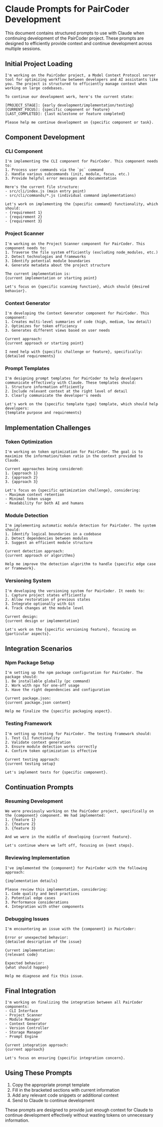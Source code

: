 # Claude Prompts for PairCoder Development

This document contains structured prompts to use with Claude when continuing development of the PairCoder project. These prompts are designed to efficiently provide context and continue development across multiple sessions.

## Initial Project Loading

```
I'm working on the PairCoder project, a Model Context Protocol server tool for optimizing workflow between developers and AI assistants like you. The project is structured to efficiently manage context when working on large codebases.

To continue our development work, here's the current state:

[PROJECT_STAGE]: {early development/implementation/testing}
[CURRENT_FOCUS]: {specific component or feature}
[LAST_COMPLETED]: {last milestone or feature completed}

Please help me continue development on {specific component or task}.
```

## Component Development

### CLI Component

```
I'm implementing the CLI component for PairCoder. This component needs to:
1. Process user commands via the `pc` command
2. Handle various subcommands (init, module, focus, etc.)
3. Provide helpful error messages and documentation

Here's the current file structure:
- src/cli/index.js (main entry point)
- src/cli/commands/*.js (individual command implementations)

Let's work on implementing the {specific command} functionality, which should:
- {requirement 1}
- {requirement 2}
- {requirement 3}
```

### Project Scanner

```
I'm working on the Project Scanner component for PairCoder. This component needs to:
1. Traverse the file system efficiently (excluding node_modules, etc.)
2. Detect technologies and frameworks
3. Identify potential module boundaries
4. Generate metadata about the project structure

The current implementation is:
{current implementation or starting point}

Let's focus on {specific scanning function}, which should {desired behavior}.
```

### Context Generator

```
I'm developing the Context Generator component for PairCoder. This component:
1. Creates multi-level summaries of code (high, medium, low detail)
2. Optimizes for token efficiency
3. Generates different views based on user needs

Current approach:
{current approach or starting point}

I need help with {specific challenge or feature}, specifically:
{detailed requirements}
```

### Prompt Templates

```
I'm designing prompt templates for PairCoder to help developers communicate effectively with Claude. These templates should:
1. Structure information efficiently
2. Include relevant context at the right level of detail
3. Clearly communicate the developer's needs

Let's work on the {specific template type} template, which should help developers:
{template purpose and requirements}
```

## Implementation Challenges

### Token Optimization

```
I'm working on token optimization for PairCoder. The goal is to maximize the information/token ratio in the context provided to Claude.

Current approaches being considered:
1. {approach 1}
2. {approach 2}
3. {approach 3}

Let's focus on {specific optimization challenge}, considering:
- Maximum context retention
- Minimal token usage
- Readability for both AI and humans
```

### Module Detection

```
I'm implementing automatic module detection for PairCoder. The system should:
1. Identify logical boundaries in a codebase
2. Detect dependencies between modules
3. Suggest an efficient module structure

Current detection approach:
{current approach or algorithms}

Help me improve the detection algorithm to handle {specific edge case or framework}.
```

### Versioning System

```
I'm developing the versioning system for PairCoder. It needs to:
1. Capture project states efficiently
2. Allow restoration of previous states
3. Integrate optionally with Git
4. Track changes at the module level

Current design:
{current design or implementation}

Let's work on the {specific versioning feature}, focusing on {particular aspects}.
```

## Integration Scenarios

### Npm Package Setup

```
I'm setting up the npm package configuration for PairCoder. The package should:
1. Be installable globally (pc command)
2. Work with npx for one-off usage
3. Have the right dependencies and configuration

Current package.json:
{current package.json content}

Help me finalize the {specific packaging aspect}.
```

### Testing Framework

```
I'm setting up testing for PairCoder. The testing framework should:
1. Test CLI functionality
2. Validate context generation
3. Ensure module detection works correctly
4. Confirm token optimization is effective

Current testing approach:
{current testing setup}

Let's implement tests for {specific component}.
```

## Continuation Prompts

### Resuming Development

```
We were previously working on the PairCoder project, specifically on the {component} component. We had implemented:
1. {feature 1}
2. {feature 2}
3. {feature 3}

And we were in the middle of developing {current feature}.

Let's continue where we left off, focusing on {next steps}.
```

### Reviewing Implementation

```
I've implemented the {component} for PairCoder with the following approach:

{implementation details}

Please review this implementation, considering:
1. Code quality and best practices
2. Potential edge cases
3. Performance considerations
4. Integration with other components
```

### Debugging Issues

```
I'm encountering an issue with the {component} in PairCoder:

Error or unexpected behavior:
{detailed description of the issue}

Current implementation:
{relevant code}

Expected behavior:
{what should happen}

Help me diagnose and fix this issue.
```

## Final Integration

```
I'm working on finalizing the integration between all PairCoder components:
- CLI Interface
- Project Scanner
- Module Manager
- Context Generator
- Version Controller
- Storage Manager
- Prompt Engine

Current integration approach:
{current approach}

Let's focus on ensuring {specific integration concern}.
```

## Using These Prompts

1. Copy the appropriate prompt template
2. Fill in the bracketed sections with current information
3. Add any relevant code snippets or additional context
4. Send to Claude to continue development

These prompts are designed to provide just enough context for Claude to continue development effectively without wasting tokens on unnecessary information.
